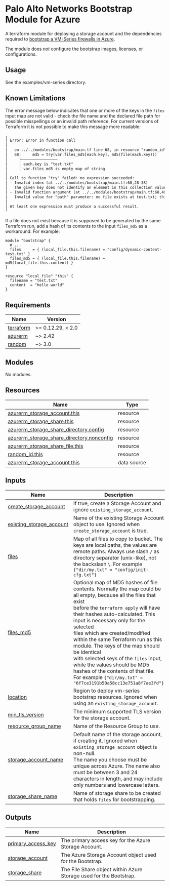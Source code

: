 # Palo Alto Networks Bootstrap Module for Azure

A terraform module for deploying a storage account and the dependencies required
to [bootstrap a VM-Series firewalls in Azure](https://docs.paloaltonetworks.com/vm-series/9-1/vm-series-deployment/bootstrap-the-vm-series-firewall/bootstrap-the-vm-series-firewall-in-azure.html#idd51f75b8-e579-44d6-a809-2fafcfe4b3b6).

The module does *not* configure the bootstrap images, licenses, or configurations.

## Usage

See the examples/vm-series directory.

## Known Limitations

The error message below indicates that one or more of the keys in the `files` input map are not valid - check the file name and the declared file path for possible misspellings or an invalid path reference.
For current versions of Terraform it is not possible to make this message more readable:

```txt
╷
│ Error: Error in function call
│
│   on ../../modules/bootstrap/main.tf line 68, in resource "random_id" "this":
│   68:     md5 = try(var.files_md5[each.key], md5(file(each.key)))
│     ├────────────────
│     │ each.key is "test.txt"
│     │ var.files_md5 is empty map of string
│
│ Call to function "try" failed: no expression succeeded:
│ - Invalid index (at ../../modules/bootstrap/main.tf:68,28-38)
│   The given key does not identify an element in this collection value.
│ - Invalid function argument (at ../../modules/bootstrap/main.tf:68,49-57)
│   Invalid value for "path" parameter: no file exists at test.txt; this function works only with files that are distributed as part of the configuration source code, so if this file will be created by a resource in this configuration you must instead obtain this result from an attribute of that resource.
│
│ At least one expression must produce a successful result.
╵
```

If a file does not exist because it is supposed to be generated by the same Terraform run, add a hash of its contents to
the input `files_md5` as a workaround. For example:

```hcl2
module "bootstrap" {
  # ...
  files     = { (local_file.this.filename) = "config/dynamic-content-test.txt" }
  files_md5 = { (local_file.this.filename) = md5(local_file.this.content) }
}

resource "local_file" "this" {
  filename = "test.txt"
  content  = "hello world"
}
```

<!-- BEGINNING OF PRE-COMMIT-TERRAFORM DOCS HOOK -->
## Requirements

| Name | Version |
|------|---------|
| <a name="requirement_terraform"></a> [terraform](#requirement\_terraform) | >= 0.12.29, < 2.0 |
| <a name="requirement_azurerm"></a> [azurerm](#requirement\_azurerm) | ~> 2.42 |
| <a name="requirement_random"></a> [random](#requirement\_random) | ~> 3.0 |

## Modules

No modules.

## Resources

| Name | Type |
|------|------|
| [azurerm_storage_account.this](https://registry.terraform.io/providers/hashicorp/azurerm/latest/docs/resources/storage_account) | resource |
| [azurerm_storage_share.this](https://registry.terraform.io/providers/hashicorp/azurerm/latest/docs/resources/storage_share) | resource |
| [azurerm_storage_share_directory.config](https://registry.terraform.io/providers/hashicorp/azurerm/latest/docs/resources/storage_share_directory) | resource |
| [azurerm_storage_share_directory.nonconfig](https://registry.terraform.io/providers/hashicorp/azurerm/latest/docs/resources/storage_share_directory) | resource |
| [azurerm_storage_share_file.this](https://registry.terraform.io/providers/hashicorp/azurerm/latest/docs/resources/storage_share_file) | resource |
| [random_id.this](https://registry.terraform.io/providers/hashicorp/random/latest/docs/resources/id) | resource |
| [azurerm_storage_account.this](https://registry.terraform.io/providers/hashicorp/azurerm/latest/docs/data-sources/storage_account) | data source |

## Inputs

| Name | Description | Type | Default | Required |
|------|-------------|------|---------|:--------:|
| <a name="input_create_storage_account"></a> [create\_storage\_account](#input\_create\_storage\_account) | If true, create a Storage Account and ignore `existing_storage_account`. | `bool` | `true` | no |
| <a name="input_existing_storage_account"></a> [existing\_storage\_account](#input\_existing\_storage\_account) | Name of the existing Storage Account object to use. Ignored when `create_storage_account` is true. | `string` | `null` | no |
| <a name="input_files"></a> [files](#input\_files) | Map of all files to copy to bucket. The keys are local paths, the values are remote paths. Always use slash `/` as<br>directory separator (unix-like), not the backslash `\`. For example `{"dir/my.txt" = "config/init-cfg.txt"}` | `map(string)` | `{}` | no |
| <a name="input_files_md5"></a> [files\_md5](#input\_files\_md5) | Optional map of MD5 hashes of file contents. Normally the map could be all empty, because all the files that exist<br>before the `terraform apply` will have their hashes auto-calculated. This input is necessary only for the selected<br>files which are created/modified within the same Terraform run as this module. The keys of the map should be identical<br>with selected keys of the `files` input, while the values should be MD5 hashes of the contents of that file.<br>For example `{"dir/my.txt" = "6f7ce3191b50a58cc13e751a8f7ae3fd"}` | `map(string)` | `{}` | no |
| <a name="input_location"></a> [location](#input\_location) | Region to deploy vm-series bootstrap resources. Ignored when using an `existing_storage_account`. | `string` | `null` | no |
| <a name="input_min_tls_version"></a> [min\_tls\_version](#input\_min\_tls\_version) | The minimum supported TLS version for the storage account. | `string` | `"TLS1_2"` | no |
| <a name="input_resource_group_name"></a> [resource\_group\_name](#input\_resource\_group\_name) | Name of the Resource Group to use. | `string` | n/a | yes |
| <a name="input_storage_account_name"></a> [storage\_account\_name](#input\_storage\_account\_name) | Default name of the storage account, if creating it. Ignored when `existing_storage_account` object is non-null.<br>The name you choose must be unique across Azure. The name also must be between 3 and 24 characters in length, and may include only numbers and lowercase letters. | `string` | `"pantfstorage"` | no |
| <a name="input_storage_share_name"></a> [storage\_share\_name](#input\_storage\_share\_name) | Name of storage share to be created that holds `files` for bootstrapping. | `string` | `"bootstrapshare"` | no |

## Outputs

| Name | Description |
|------|-------------|
| <a name="output_primary_access_key"></a> [primary\_access\_key](#output\_primary\_access\_key) | The primary access key for the Azure Storage Account. |
| <a name="output_storage_account"></a> [storage\_account](#output\_storage\_account) | The Azure Storage Account object used for the Bootstrap. |
| <a name="output_storage_share"></a> [storage\_share](#output\_storage\_share) | The File Share object within Azure Storage used for the Bootstrap. |
<!-- END OF PRE-COMMIT-TERRAFORM DOCS HOOK -->
